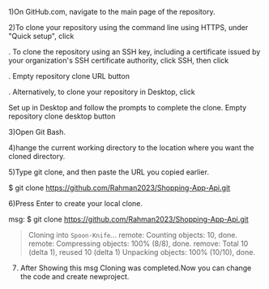 

1)On GitHub.com, navigate to the main page of the repository.

2)To clone your repository using the command line using HTTPS, under "Quick setup", click

. To clone the repository using an SSH key, including a certificate issued by your organization's SSH certificate authority, click SSH, then click

. Empty repository clone URL button

. Alternatively, to clone your repository in Desktop, click

Set up in Desktop and follow the prompts to complete the clone. Empty repository clone desktop button

3)Open Git Bash.

4)hange the current working directory to the location where you want the cloned directory.

5)Type git clone, and then paste the URL you copied earlier.

$ git clone https://github.com/Rahman2023/Shopping-App-Api.git

6)Press Enter to create your local clone.

msg:
$ git clone https://github.com/Rahman2023/Shopping-App-Api.git
> Cloning into `Spoon-Knife`...
> remote: Counting objects: 10, done.
> remote: Compressing objects: 100% (8/8), done.
> remove: Total 10 (delta 1), reused 10 (delta 1)
> Unpacking objects: 100% (10/10), done.

7) After Showing this msg Cloning was completed.Now you can change the code and create newproject.

